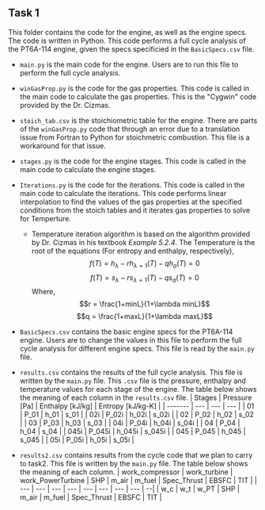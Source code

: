 ## __Task 1__

This folder contains the code for the engine, as well as the engine specs. The code is written in Python. This code performs a full cycle analysis of the PT6A-114 engine, given the specs specificied in the `BasicSpecs.csv` file. 

* `main.py` is the main code for the engine. Users are to run this file to perform the full cycle analysis.
* `winGasProp.py` is the code for the gas properties. This code is called in the main code to calculate the gas properties. This is the "Cygwin" code provided by the Dr. Cizmas.
* `stoich_tab.csv` is the stoichiometric table for the engine. There are parts of the `winGasProp.py` code that through an error due to a translation issue from Fortran to Python for stoichmetric combustion. This file is a workaround for that issue.
* `stages.py` is the code for the engine stages. This code is called in the main code to calculate the engine stages.
* `Iterations.py` is the code for the iterations. This code is called in the main code to calculate the iterations. This code performs linear interpolation to find the values of the gas properties at the specified conditions from the stoich tables and it iterates gas properties to solve for Temperture.
    * Temperature iteration algorithm is based on the algorithm provided by Dr. Cizmas in his textbook _Example 5.2.4_. The Temperature is the root of the equations (For entropy and enthalpy, respectively),
    $$f(T) = h_{\lambda}-rh_{\lambda=1}(T) -qh_{a}(T) = 0$$
    $$f(T) = s_{\lambda}-rs_{\lambda=1}(T) -qs_{a}(T) = 0$$ 
    Where,
    $$r = \frac{1+minL}{1+\lambda minL}$$
    $$q = \frac{1+maxL}{1+\lambda maxL}$$
* `BasicSpecs.csv` contains the basic engine specs for the PT6A-114 engine. Users are to change the values in this file to perform the full cycle analysis for different engine specs. This file is read by the `main.py` file.
* `results.csv` contains the results of the full cycle analysis. This file is written by the `main.py` file. This `.csv` file is the pressure, enthalpy and temperature values for each stage of the engine. The table below shows the meaning of each column in the `results.csv` file.
    | Stages | Pressure [Pa] | Enthalpy [kJ/kg]  | Entropy [kJ/kg-K] | 
    | ------- | --- | --- | --- |
    | 01 | P_01 | h_01 | s_01 |
    | 02i | P_02i | h_02i | s_02i |
    | 02 | P_02 | h_02 | s_02 |
    | 03 | P_03 | h_03 | s_03 |
    | 04i | P_04i | h_04i | s_04i |
    | 04 | P_04 | h_04 | s_04 |
    | 045i | P_045i | h_045i | s_045i |
    | 045 | P_045 | h_045 | s_045 |
    | 05i | P_05i | h_05i | s_05i |

* `results2.csv` contains results from the cycle code that we plan to carry to task2. This file is written by the `main.py` file. The table below shows the meaning of each column.
    | work_compressor | work_turbine | work_PowerTurbine | SHP | m_air | m_fuel | Spec_Thrust | EBSFC | TIT |
    | --- | --- | --- | --- | --- | --- | --- | --- | --|
    | w_c | w_t | w_PT | SHP | m_air | m_fuel | Spec_Thrust | EBSFC | TIT |
